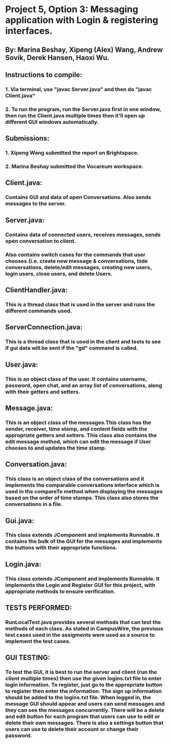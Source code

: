 # Project 5, Option 3: Messaging application with Login & registering interfaces.
## By: Marina Beshay, Xipeng (Alex) Wang, Andrew Sovik, Derek Hansen, Haoxi Wu.

## Instructions to compile:
### 1. Via terminal, use "javac Server.java" and then do "javac Client.java"
### 2. To run the program, run the Server.java first in one window, then run the Client.java multiple times then it'll open up different GUI windows automatically.

## Submissions:
### 1. Xipeng Wang submitted the report on Brightspace.
### 2. Marina Beshay submitted the Vocareum workspace.


## Client.java:
### Contains GUI and data of open Conversations. Also sends messages to the server.

## Server.java:
### Contains data of connected users, receives messages, sends open conversation to client.
### Also contains switch cases for the commands that user chooses.(i.e. create new message & conversations, hide conversations, delete/edit messages, creating new users, login users, close users, and delete Users.

## ClientHandler.java:
### This is a thread class that is used in the server and runs the different commands used.

## ServerConnection.java:
### This is a thread class that is used in the client and tests to see if gui data will be sent if the "gd" command is called.

## User.java:
### This is an object class of the user. It contains username, password, open chat, and an array list of conversations, along with their getters and setters.

## Message.java:
### This is an object class of the messages.This class has the sender, receiver, time stamp, and content fields with the appropriate getters and setters. This class also contains the edit message method, which can edit the message if User chooses to and updates the time stamp.

## Conversation.java:
### This class is an object class of the conversations and it implements the comparable conversations interface which is used in the compareTo method when displaying the messages based on the order of time stamps. This class also stores the conversations in a file.

## Gui.java:
### This class extends JComponent and implements Runnable. It contains the bulk of the GUI for the messages and implements the buttons with their appropriate functions.

## Login.java:
### This class extends JComponent and implements Runnable. It implements the Login and Register GUI for this project, with appropriate methods to ensure verification.

## TESTS PERFORMED:
### RunLocalTest.java provides several methods that can test the methods of each class. As stated in CampusWire, the previous test cases used in the assigments were used as a source to implement the test cases.

## GUI TESTING:
### To test the GUI, it is best to run the server and client (run the client multiple times) then use the given logins.txt file to enter login information. To register, just go to the appropriate button to register then enter the information. The sign up information should be added to the logins.txt file. When logged in, the message GUI should appear and users can send messages and they can see the messages concurrently. There will be a delete and edit button for each program that users can use to edit or delete their own messages. There is also a settings button that users can use to delete their account or change their password.
